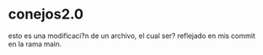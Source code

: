 # conejos2.0
esto es una modificaci?n de un archivo, el cual ser? reflejado en mis commit en la rama main.
